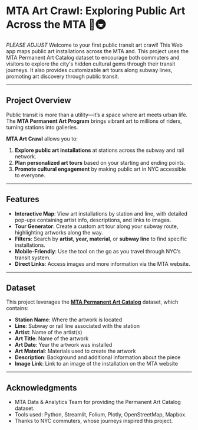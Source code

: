 # MTA Art Crawl: Exploring Public Art Across the MTA 🎨🚇

*PLEASE ADJUST* 
Welcome to your first public transit art crawl! This Web app maps public art installations across the MTA and. This project uses the MTA Permanent Art Catalog dataset to encourage both commuters and visitors to explore the city's hidden cultural gems through their transit journeys. It also provides customizable art tours along subway lines, promoting art discovery through public transit.

---

## **Project Overview**
Public transit is more than a utility—it’s a space where art meets urban life. The **MTA Permanent Art Program** brings vibrant art to millions of riders, turning stations into galleries.  

**MTA Art Crawl** allows you to:
1. **Explore public art installations** at stations across the subway and rail network.
2. **Plan personalized art tours** based on your starting and ending points.
3. **Promote cultural engagement** by making public art in NYC accessible to everyone.

---

## **Features**
- **Interactive Map**: View art installations by station and line, with detailed pop-ups containing artist info, descriptions, and links to images.
- **Tour Generator**: Create a custom art tour along your subway route, highlighting artworks along the way.
- **Filters**: Search by **artist, year, material**, or **subway line** to find specific installations.
- **Mobile-Friendly**: Use the tool on the go as you travel through NYC’s transit system.
- **Direct Links**: Access images and more information via the MTA website.

---

## **Dataset**
This project leverages the **[MTA Permanent Art Catalog](https://data.ny.gov/Transportation/MTA-Permanent-Art-Catalog-Beginning-1980/4y8j-9pkd/about_data)** dataset, which contains:
- **Station Name**: Where the artwork is located  
- **Line**: Subway or rail line associated with the station  
- **Artist**: Name of the artist(s)  
- **Art Title**: Name of the artwork  
- **Art Date**: Year the artwork was installed  
- **Art Material**: Materials used to create the artwork  
- **Description**: Background and additional information about the piece  
- **Image Link**: Link to an image of the installation on the MTA website  

---

## **Acknowledgments**

- MTA Data & Analytics Team for providing the Permanent Art Catalog dataset.
- Tools used: Python, Streamlit, Folium, Plotly, OpenStreetMap, Mapbox.
- Thanks to NYC commuters, whose journeys inspired this project.
